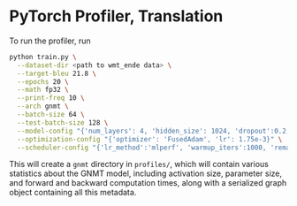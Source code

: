 # PyTorch Profiler, Translation

To run the profiler, run

```bash
python train.py \
  --dataset-dir <path to wmt_ende data> \
  --target-bleu 21.8 \
  --epochs 20 \
  --math fp32 \
  --print-freq 10 \
  --arch gnmt \
  --batch-size 64 \
  --test-batch-size 128 \
  --model-config "{'num_layers': 4, 'hidden_size': 1024, 'dropout':0.2, 'share_embedding': False}" \
  --optimization-config "{'optimizer': 'FusedAdam', 'lr': 1.75e-3}" \
  --scheduler-config "{'lr_method':'mlperf', 'warmup_iters':1000, 'remain_steps':1450, 'decay_steps':40}"
```

This will create a `gnmt` directory in `profiles/`, which will contain various
statistics about the GNMT model, including activation size, parameter size,
and forward and backward computation times, along with a serialized graph object
containing all this metadata.
